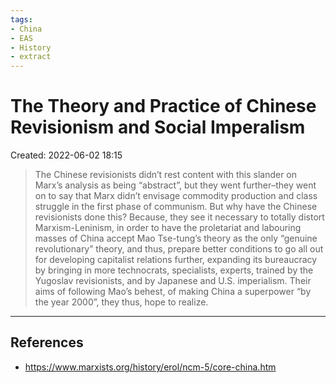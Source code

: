 ```yaml
---
tags:
- China
- EAS
- History
- extract
---
```

# The Theory and Practice of Chinese Revisionism and Social Imperalism 
Created: 2022-06-02 18:15  

>The Chinese revisionists didn’t rest content with this slander on Marx’s analysis as being “abstract”, but they went further–they went on to say that Marx didn’t envisage commodity production and class struggle in the first phase of communism. But why have the Chinese revisionists done this? Because, they see it necessary to totally distort Marxism-Leninism, in order to have the proletariat and labouring masses of China accept Mao Tse-tung’s theory as the only “genuine revolutionary” theory, and thus, prepare better conditions to go all out for developing capitalist relations further, expanding its bureaucracy by bringing in more technocrats, specialists, experts, trained by the Yugoslav revisionists, and by Japanese and U.S. imperialism. Their aims of following Mao’s behest, of making China a superpower “by the year 2000”, they thus, hope to realize.

---
## References 
- https://www.marxists.org/history/erol/ncm-5/core-china.htm
